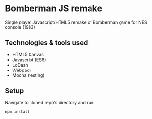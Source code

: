 # Bomberman JS remake
Single player Javascript/HTML5 remake of Bomberman game for NES console (1983)

## Technologies & tools used

- HTML5 Canvas
- Javascript (ES6)
- LoDash
- Webpack
- Mocha (testing)

## Setup

Navigate to cloned repo's directory and run:

`npm install`
